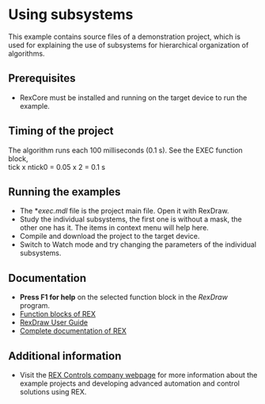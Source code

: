 Using subsystems
================

This example contains source files of a demonstration project, which is used 
for explaining the use of subsystems for hierarchical organization of algorithms.

## Prerequisites ##
- RexCore must be installed and running on the target device to run the example.

## Timing of the project ##
The algorithm runs each 100 milliseconds (0.1 s). See the EXEC function block,  
tick x ntick0 = 0.05 x 2 = 0.1 s

## Running the examples ##
- The **exec.mdl* file is the project main file. Open it with RexDraw.
- Study the individual subsystems, the first one is without a mask, the other one has it. The items in context menu will help here. 
- Compile and download the project to the target device.
- Switch to Watch mode and try changing the parameters of the individual subsystems. 

## Documentation ##

- **Press F1 for help** on the selected function block in the *RexDraw* program.
- [Function blocks of REX](https://www.rexcontrols.com/media/2.50.5/doc/ENGLISH/MANUALS/BRef/BRef_ENG.html)
- [RexDraw User Guide](https://www.rexcontrols.com/media/2.50.5/doc/ENGLISH/MANUALS/RexDraw/RexDraw_ENG.html)
- [Complete documentation of REX](http://www.rexcontrols.com/documentation-and-support)

## Additional information ##

- Visit the [REX Controls company webpage](http://www.rexcontrols.com) 
for more information about the example projects and developing advanced 
automation and control solutions using REX.